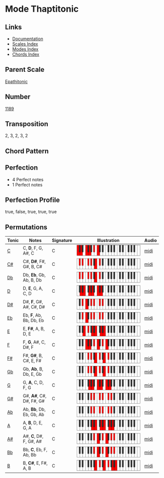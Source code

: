 # Mode Thaptitonic

## Links

- [Documentation](README.md)
- [Scales Index](Scales.md)
- [Modes Index](Modes.md)
- [Chords Index](Chords.md)

## Parent Scale

[Epathitonic](ScaleEpathitonic.md)

## Number

[1189](https://ianring.com/musictheory/scales/1189)

## Transposition

2, 3, 2, 3, 2

## Chord Pattern



## Perfection

- 4 Perfect notes
- 1 Perfect notes

## Perfection Profile

true, false, true, true, true

## Permutations

| Tonic | Notes | Signature | Illustration | Audio |
|-------|-------|-----------|--------------|-------|
| [C](ModeCNaturalThaptitonic.md) | C, **D**, F, G, A#, C | C | ![CNaturalThaptitonic](ModeCNaturalThaptitonic.png) | [midi](https://github.com/edipermadi/music/blob/main/docs/ModeCNaturalThaptitonic.mid?raw=true) |
| [C#](ModeCSharpThaptitonic.md) | C#, **D#**, F#, G#, B, C# | C | ![CSharpThaptitonic](ModeCSharpThaptitonic.png) | [midi](https://github.com/edipermadi/music/blob/main/docs/ModeCSharpThaptitonic.mid?raw=true) |
| [Db](ModeDFlatThaptitonic.md) | Db, **Eb**, Gb, Ab, B, Db | C | ![DFlatThaptitonic](ModeDFlatThaptitonic.png) | [midi](https://github.com/edipermadi/music/blob/main/docs/ModeDFlatThaptitonic.mid?raw=true) |
| [D](ModeDNaturalThaptitonic.md) | D, **E**, G, A, C, D | C | ![DNaturalThaptitonic](ModeDNaturalThaptitonic.png) | [midi](https://github.com/edipermadi/music/blob/main/docs/ModeDNaturalThaptitonic.mid?raw=true) |
| [D#](ModeDSharpThaptitonic.md) | D#, **F**, G#, A#, C#, D# | C | ![DSharpThaptitonic](ModeDSharpThaptitonic.png) | [midi](https://github.com/edipermadi/music/blob/main/docs/ModeDSharpThaptitonic.mid?raw=true) |
| [Eb](ModeEFlatThaptitonic.md) | Eb, **F**, Ab, Bb, Db, Eb | C | ![EFlatThaptitonic](ModeEFlatThaptitonic.png) | [midi](https://github.com/edipermadi/music/blob/main/docs/ModeEFlatThaptitonic.mid?raw=true) |
| [E](ModeENaturalThaptitonic.md) | E, **F#**, A, B, D, E | C | ![ENaturalThaptitonic](ModeENaturalThaptitonic.png) | [midi](https://github.com/edipermadi/music/blob/main/docs/ModeENaturalThaptitonic.mid?raw=true) |
| [F](ModeFNaturalThaptitonic.md) | F, **G**, A#, C, D#, F | C | ![FNaturalThaptitonic](ModeFNaturalThaptitonic.png) | [midi](https://github.com/edipermadi/music/blob/main/docs/ModeFNaturalThaptitonic.mid?raw=true) |
| [F#](ModeFSharpThaptitonic.md) | F#, **G#**, B, C#, E, F# | C | ![FSharpThaptitonic](ModeFSharpThaptitonic.png) | [midi](https://github.com/edipermadi/music/blob/main/docs/ModeFSharpThaptitonic.mid?raw=true) |
| [Gb](ModeGFlatThaptitonic.md) | Gb, **Ab**, B, Db, E, Gb | C | ![GFlatThaptitonic](ModeGFlatThaptitonic.png) | [midi](https://github.com/edipermadi/music/blob/main/docs/ModeGFlatThaptitonic.mid?raw=true) |
| [G](ModeGNaturalThaptitonic.md) | G, **A**, C, D, F, G | C | ![GNaturalThaptitonic](ModeGNaturalThaptitonic.png) | [midi](https://github.com/edipermadi/music/blob/main/docs/ModeGNaturalThaptitonic.mid?raw=true) |
| [G#](ModeGSharpThaptitonic.md) | G#, **A#**, C#, D#, F#, G# | C | ![GSharpThaptitonic](ModeGSharpThaptitonic.png) | [midi](https://github.com/edipermadi/music/blob/main/docs/ModeGSharpThaptitonic.mid?raw=true) |
| [Ab](ModeAFlatThaptitonic.md) | Ab, **Bb**, Db, Eb, Gb, Ab | C | ![AFlatThaptitonic](ModeAFlatThaptitonic.png) | [midi](https://github.com/edipermadi/music/blob/main/docs/ModeAFlatThaptitonic.mid?raw=true) |
| [A](ModeANaturalThaptitonic.md) | A, **B**, D, E, G, A | C | ![ANaturalThaptitonic](ModeANaturalThaptitonic.png) | [midi](https://github.com/edipermadi/music/blob/main/docs/ModeANaturalThaptitonic.mid?raw=true) |
| [A#](ModeASharpThaptitonic.md) | A#, **C**, D#, F, G#, A# | C | ![ASharpThaptitonic](ModeASharpThaptitonic.png) | [midi](https://github.com/edipermadi/music/blob/main/docs/ModeASharpThaptitonic.mid?raw=true) |
| [Bb](ModeBFlatThaptitonic.md) | Bb, **C**, Eb, F, Ab, Bb | C | ![BFlatThaptitonic](ModeBFlatThaptitonic.png) | [midi](https://github.com/edipermadi/music/blob/main/docs/ModeBFlatThaptitonic.mid?raw=true) |
| [B](ModeBNaturalThaptitonic.md) | B, **C#**, E, F#, A, B | C | ![BNaturalThaptitonic](ModeBNaturalThaptitonic.png) | [midi](https://github.com/edipermadi/music/blob/main/docs/ModeBNaturalThaptitonic.mid?raw=true) |

